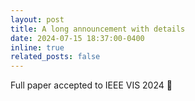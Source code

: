 ```yaml
---
layout: post
title: A long announcement with details
date: 2024-07-15 18:37:00-0400
inline: true
related_posts: false
---
```


Full paper accepted to IEEE VIS 2024 🥳
